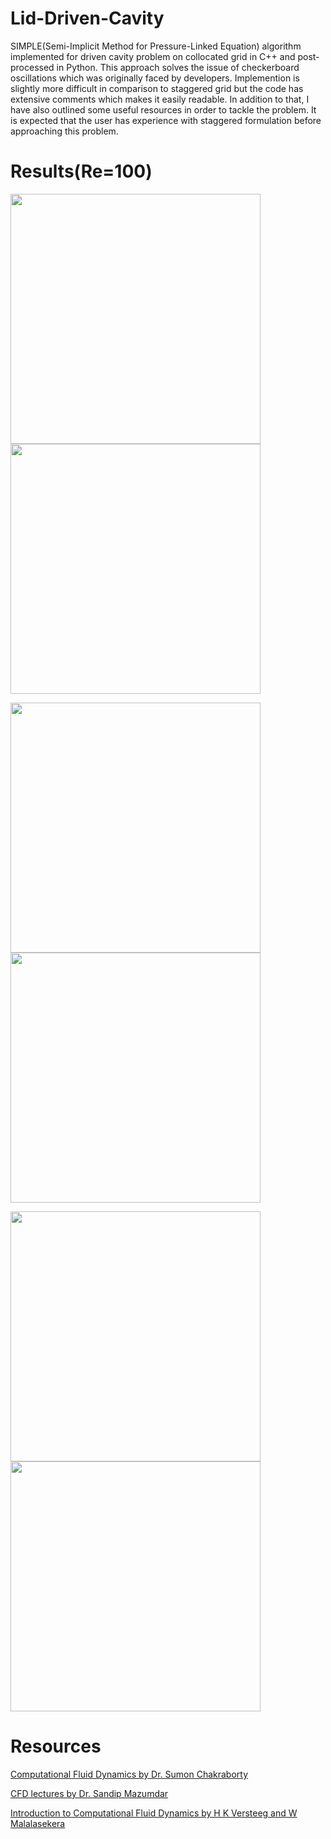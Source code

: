 # Lid-Driven-Cavity

SIMPLE(Semi-Implicit Method for Pressure-Linked Equation) algorithm implemented for driven cavity problem on collocated grid in C++ and post-processed in Python. This approach solves the issue of checkerboard oscillations which was originally faced by developers. Implemention is slightly more difficult in comparison to staggered grid but the code has extensive comments which makes it easily readable. In addition to that, I have also outlined some useful resources in order to tackle the problem. It is expected that the user has experience with staggered formulation before approaching this problem. 

# Results(Re=100)


<p float="left">
  <img src="https://github.com/deepmorzaria/Lid-Driven-Cavity/blob/main/results/u.jpg" width="400" >
  <img src="https://github.com/deepmorzaria/Lid-Driven-Cavity/blob/main/results/v.jpg" width="400"> 
</p>

<p float="left">
  <img src="https://github.com/deepmorzaria/Lid-Driven-Cavity/blob/main/results/p.jpg" width="400" >
  <img src="https://github.com/deepmorzaria/Lid-Driven-Cavity/blob/main/results/u_centerline.jpg" width="400"> 
</p>

<p float="left">
<image src= "https://github.com/deepmorzaria/Lid-Driven-Cavity/blob/main/results/v_centerline.jpg" width=400>
<image src= "https://github.com/deepmorzaria/Lid-Driven-Cavity/blob/main/results/streamlines.jpg" width=400>
</p>




# Resources

[Computational Fluid Dynamics by Dr. Sumon Chakraborty](https://www.youtube.com/playlist?list=PL3zvA_WajfGBi-0-A9goGqB0cbe5-aU4N)

[CFD lectures by Dr. Sandip Mazumdar](https://www.youtube.com/playlist?list=PLVuuXJfoPgT4gJcBAAFPW7uMwjFKB9aqT)

[Introduction to Computational Fluid Dynamics by H K Versteeg and W Malalasekera](http://ftp.demec.ufpr.br/disciplinas/TM702/Versteeg_Malalasekera_2ed.pdf)
